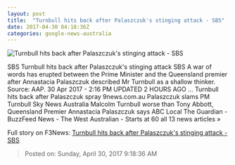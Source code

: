 ```yaml
---
layout: post
title:  "Turnbull hits back after Palaszczuk's stinging attack - SBS"
date: 2017-04-30 04:18:36Z
categories: google-news-australia
---
```


![Turnbull hits back after Palaszczuk's stinging attack - SBS](http://www.sbs.com.au/news/sites/sbs.com.au.news/files/composite_5.jpg)

SBS Turnbull hits back after Palaszczuk's stinging attack SBS A war of words has erupted between the Prime Minister and the Queensland premier after Annastacia Palaszczuk described Mr Turnbull as a shallow thinker. Source: AAP. 30 Apr 2017 - 2:16 PM UPDATED 2 HOURS AGO ... Turnbull hits back after Palaszczuk spray 9news.com.au Palaszczuk slams PM Turnbull Sky News Australia Malcolm Turnbull worse than Tony Abbott, Queensland Premier Annastacia Palaszczuk says ABC Local The Guardian - BuzzFeed News - The West Australian - Starts at 60 all 13 news articles »


Full story on F3News: [Turnbull hits back after Palaszczuk's stinging attack - SBS](http://www.f3nws.com/n/ezXacD)

> Posted on: Sunday, April 30, 2017 9:18:36 AM

